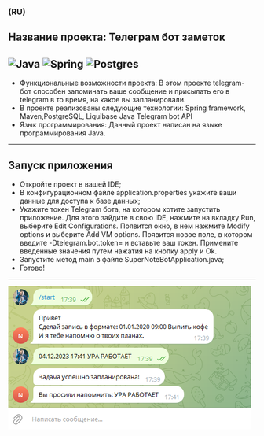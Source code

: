 ### (RU)
## Название проекта: Телеграм бот заметок
![Java](https://img.shields.io/badge/java-%23ED8B00.svg?style=for-the-badge&logo=openjdk&logoColor=white) ![Spring](https://img.shields.io/badge/spring-%236DB33F.svg?style=for-the-badge&logo=spring&logoColor=white) ![Postgres](https://img.shields.io/badge/postgres-%23316192.svg?style=for-the-badge&logo=postgresql&logoColor=white)
---
* Функциональные возможности проекта: В этом проекте telegram-бот способен запоминать ваше сообщение и присылать его в telegram в то время, на какое вы запланировали. 
* В проекте реализованы следующие технологии: Spring framework, Maven,PostgreSQL, Liquibase Java Telegram bot API
* Язык программирования: Данный проект написан на языке программирования Java.

 ------

## Запуск приложения
- Откройте проект в вашей IDE;
- В конфигурационном файле application.properties укажите ваши данные для доступа к базе данных;
- Укажите токен Telegram бота, на котором хотите запустить приложение.
  Для этого зайдите в свою IDE, нажмите на вкладку Run, выберите Edit Configurations.
  Появится окно, в нем нажмите Modify options и выберите Add VM options.
  Появится новое поле, в котором введите -Dtelegram.bot.token= и вставьте ваш токен.
  Примените введенные значения путем нажатия на кнопку apply и Ok.
- Запустите метод main в файле SuperNoteBotApplication.java;
- Готово!
---

![img.png](img.png)